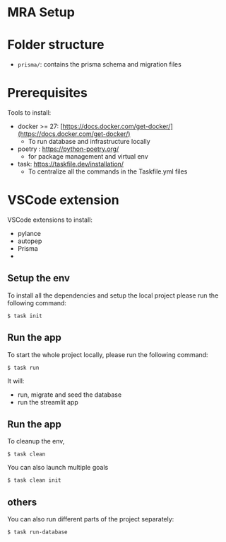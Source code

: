 # MRA Setup


# Folder structure

- `prisma/`: contains the prisma schema and migration files

# Prerequisites

Tools to install:

- docker >= 27: [https://docs.docker.com/get-docker/](https://docs.docker.com/get-docker/)
  - To run database and infrastructure locally
- poetry : https://python-poetry.org/
  - for package management and virtual env
- task: https://taskfile.dev/installation/
  - To centralize all the commands in the Taskfile.yml files

# VSCode extension

VSCode extensions to install:

- pylance
- autopep
- Prisma
-

## Setup the env

To install all the dependencies and setup the local project please run the following command:

```
$ task init
```

## Run the app

To start the whole project locally, please run the following command:

```
$ task run
```

It will:

- run, migrate and seed the database
- run the streamlit app

## Run the app

To cleanup the env,

```
$ task clean
```

You can also launch multiple goals

```
$ task clean init
```

## others

You can also run different parts of the project separately:

```
$ task run-database
```
